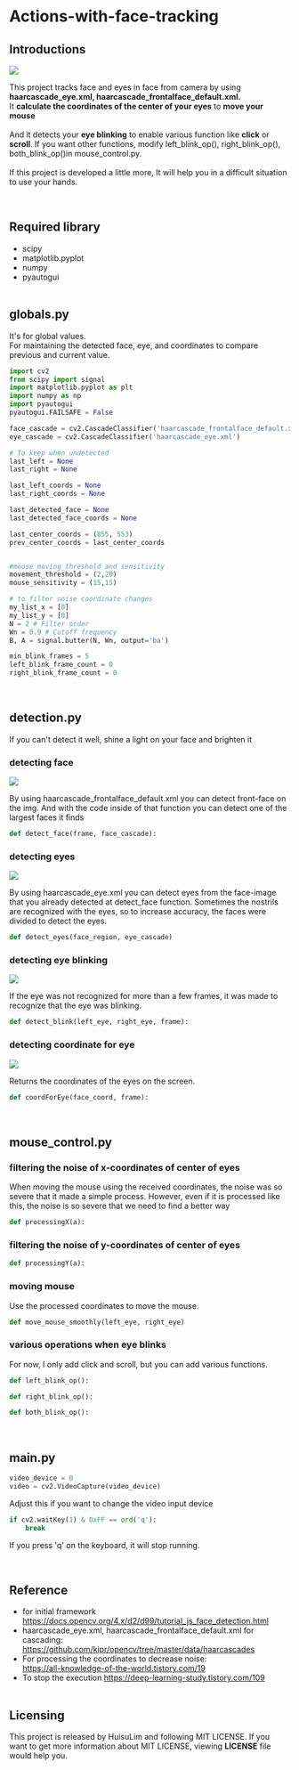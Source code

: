 # Actions-with-face-tracking
## Introductions
<img src = "./Readme/result.gif">


This project tracks face and eyes in face from camera by using **haarcascade_eye.xml, haarcascade_frontalface_default.xml.**  
It **calculate the coordinates of the center of your eyes** to **move your mouse**   
&nbsp;  
And it detects your **eye blinking** to enable various function like **click** or **scroll**. If you want other functions, modify
left_blink_op(), right_blink_op(), both_blink_op()in mouse_control.py.  
&nbsp;  
If this project is developed a little more, It will help you in a difficult situation to use your hands.  

&nbsp;  

## Required library
- scipy
- matplotlib.pyplot
- numpy
- pyautogui  
&nbsp;  

## globals.py
It's for global values.  
For maintaining the detected face, eye, and coordinates to compare previous and current value.  
```python
import cv2
from scipy import signal
import matplotlib.pyplot as plt
import numpy as np
import pyautogui
pyautogui.FAILSAFE = False

face_cascade = cv2.CascadeClassifier('haarcascade_frontalface_default.xml')
eye_cascade = cv2.CascadeClassifier('haarcascade_eye.xml')

# To keep when undetected 
last_left = None
last_right = None

last_left_coords = None
last_right_coords = None

last_detected_face = None
last_detected_face_coords = None

last_center_coords = (855, 553)
prev_center_coords = last_center_coords


#mouse_moving_threshold and sensitivity
movement_threshold = (2,20)
mouse_sensitivity = (15,15)

# to filter noise coordinate changes
my_list_x = [0]
my_list_y = [0]
N = 2 # Filter order
Wn = 0.9 # Cutoff frequency
B, A = signal.butter(N, Wn, output='ba')

min_blink_frames = 5
left_blink_frame_count = 0
right_blink_frame_count = 0
``` 
&nbsp;  

## detection.py
If you can't detect it well, shine a light on your face and brighten it
### detecting face
<img src = "./Readme/face_detect.gif">

By using haarcascade_frontalface_default.xml you can detect front-face on the img. 
And with the code inside of that function you can detect one of the largest faces it finds
```python
def detect_face(frame, face_cascade):
```
### detecting eyes
<img src = "./Readme/eye_detect.gif">

By using haarcascade_eye.xml you can detect eyes from the face-image that you already detected at detect_face function. 
Sometimes the nostrils are recognized with the eyes, so to increase accuracy, the faces were divided to detect the eyes.
```python
def detect_eyes(face_region, eye_cascade)
```

### detecting eye blinking
<img src = "./Readme/blink_detect.gif">

If the eye was not recognized for more than a few frames, it was made to recognize that the eye was blinking.
```python
def detect_blink(left_eye, right_eye, frame):
```
### detecting coordinate for eye
<img src = "./Readme/coord_detect.gif">

Returns the coordinates of the eyes on the screen.
```python
def coordForEye(face_coord, frame):
```
&nbsp;  
## mouse_control.py
### filtering the noise of x-coordinates of center of eyes
When moving the mouse using the received coordinates, the noise was so severe that it made a simple process. However, even if it is processed like this, the noise is so severe that we need to find a better way
```python
def processingX(a):
```
### filtering the noise of y-coordinates of center of eyes
```python
def processingY(a):
```
### moving mouse
Use the processed coordinates to move the mouse.
```python
def move_mouse_smoothly(left_eye, right_eye)
```
### various operations when eye blinks
For now, I only add click and scroll, but you can add various functions.
```python
def left_blink_op():
```
```python
def right_blink_op():
```
```python
def both_blink_op():
```  
&nbsp;

## main.py
```python
video_device = 0						
video = cv2.VideoCapture(video_device)
```
Adjust this if you want to change the video input device
```python
if cv2.waitKey(1) & 0xFF == ord('q'):
    break
```
If you press 'q' on the keyboard, it will stop running.



&nbsp;
## Reference
- for initial framework
    https://docs.opencv.org/4.x/d2/d99/tutorial_js_face_detection.html
- haarcascade_eye.xml, haarcascade_frontalface_default.xml for cascading:
    https://github.com/kipr/opencv/tree/master/data/haarcascades
- For processing the coordinates to decrease noise:  
    https://all-knowledge-of-the-world.tistory.com/19
- To stop the execution
    https://deep-learning-study.tistory.com/109  
&nbsp;  

## Licensing
This project is released by HuisuLim and following MIT LICENSE.
If you want to get more information about MIT LICENSE, viewing **LICENSE** file would help you.








